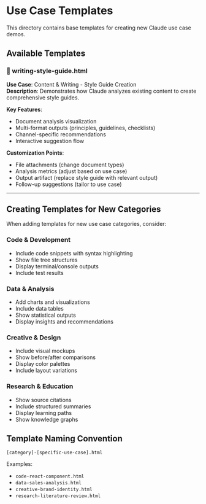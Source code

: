 # Use Case Templates

This directory contains base templates for creating new Claude use case demos.

## Available Templates

### 📝 writing-style-guide.html
**Use Case**: Content & Writing - Style Guide Creation  
**Description**: Demonstrates how Claude analyzes existing content to create comprehensive style guides.

**Key Features**:
- Document analysis visualization
- Multi-format outputs (principles, guidelines, checklists)
- Channel-specific recommendations
- Interactive suggestion flow

**Customization Points**:
- File attachments (change document types)
- Analysis metrics (adjust based on use case)
- Output artifact (replace style guide with relevant output)
- Follow-up suggestions (tailor to use case)

---

## Creating Templates for New Categories

When adding templates for new use case categories, consider:

### Code & Development
- Include code snippets with syntax highlighting
- Show file tree structures
- Display terminal/console outputs
- Include test results

### Data & Analysis
- Add charts and visualizations
- Include data tables
- Show statistical outputs
- Display insights and recommendations

### Creative & Design
- Include visual mockups
- Show before/after comparisons
- Display color palettes
- Include layout variations

### Research & Education
- Show source citations
- Include structured summaries
- Display learning paths
- Show knowledge graphs

## Template Naming Convention

`[category]-[specific-use-case].html`

Examples:
- `code-react-component.html`
- `data-sales-analysis.html`
- `creative-brand-identity.html`
- `research-literature-review.html`